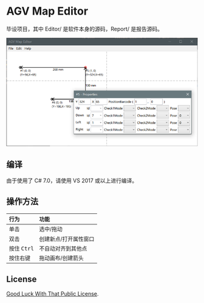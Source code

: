 # AGV Map Editor

毕设项目，其中 Editor/ 是软件本身的源码，Report/ 是报告源码。

![screenshot](Report/assets/mainview.png)

## 编译

由于使用了 C# 7.0，请使用 VS 2017 或以上进行编译。

## 操作方法

行为|功能
:---|:---
单击|选中/拖动
双击|创建新点/打开属性窗口
按住 <kbd>Ctrl</kbd>|不自动对齐到其他点
按住右键|拖动画布/创建箭头

## License

[Good Luck With That Public License](https://github.com/me-shaon/GLWTPL).
